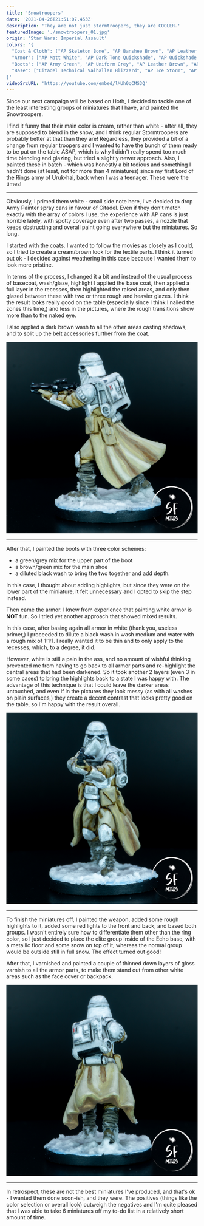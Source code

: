 ```yaml
---
title: 'Snowtroopers'
date: '2021-04-26T21:51:07.453Z'
description: 'They are not just stormtroopers, they are COOLER.'
featuredImage: './snowtroopers_01.jpg'
origin: 'Star Wars: Imperial Assault'
colors: '{
  "Coat & Cloth": ["AP Skeleton Bone", "AP Banshee Brown", "AP Leather Brown", "AP Matt White", "AV Glaze Medium", "AP Soft Tone Quickshade", "AP Dark Tone Quickshade", "AP Quickshade Wash Mixing Medium"],
  "Armor": ["AP Matt White", "AP Dark Tone Quickshade", "AP Quickshade Wash Mixing Medium", "AP Gloss Varnish"],
  "Boots": ["AP Army Green", "AP Uniform Grey", "AP Leather Brown", "AP Dark Tone Quickshade"],
  "Base": ["Citadel Technical Valhallan Blizzard", "AP Ice Storm", "AP Gun Metal"]
}'
videoSrcURL: 'https://youtube.com/embed/lMUh0qCMS3Q'
---
```


Since our next campaign will be based on Hoth, I decided to tackle one of the least interesting groups of miniatures that I have, and painted the Snowtroopers.

I find it funny that their main color is cream, rather than white - after all, they are supposed to blend in the snow, and I think regular Stormtroopers are probably better at that than they are! Regardless, they provided a bit of a change from regular troopers and I wanted to have the bunch of them ready to be put on the table ASAP, which is why I didn't really spend too much time blending and glazing, but tried a slightly newer approach. Also, I painted these in batch - which was honestly a bit tedious and something I hadn't done (at lesat, not for more than 4 miniatures) since my first Lord of the Rings army of Uruk-hai, back when I was a teenager. These were the times!

---

Obviously, I primed them white - small side note here, I've decided to drop Army Painter spray cans in favour of Citadel. Even if they don't match exactly with the array of colors I use, the experience with AP cans is just horrible lately, with spotty coverage even after two passes, a nozzle that keeps obstructing and overall paint going everywhere but the miniatures. So long.

I started with the coats. I wanted to follow the movies as closely as I could, so I tried to create a cream/brown look for the textile parts. I think it turned out ok - I decided against weathering in this case because I wanted them to look more pristine.

In terms of the process, I changed it a bit and instead of the usual process of basecoat, wash/glaze, highlight I applied the base coat, then applied a full layer in the recesses, then highlighted the raised areas, and only then glazed between these with two or three rough and heavier glazes. I think the result looks really good on the table (especially since I think I nailed the zones this time,) and less in the pictures, where the rough transitions show more than to the naked eye.

I also applied a dark brown wash to all the other areas casting shadows, and to split up the belt accessories further from the coat.

![Left Side View](./snowtroopers_05.jpg)

---

After that, I painted the boots with three color schemes:

- a green/grey mix for the upper part of the boot
- a brown/green mix for the main shoe
- a diluted black wash to bring the two together and add depth.

In this case, I thought about adding highlights, but since they were on the lower part of the miniature, it felt unnecessary and I opted to skip the step instead.

Then came the armor. I knew from experience that painting white armor is **NOT** fun. So I tried yet another approach that showed mixed results.

In this case, after basing again all armor in white (thank you, useless primer,) I proceeded to dilute a black wash in wash medium and water with a rough mix of 1:1:1. I really wanted it to be thin and to only apply to the recesses, which, to a degree, it did.

However, white is still a pain in the ass, and no amount of wishful thinking prevented me from having to go back to all armor parts and re-highlight the central areas that had been darkened. So it took another 2 layers (even 3 in some cases) to bring the highlights back to a state I was happy with. The advantage of this technique is that I could leave the darker areas untouched, and even if in the pictures they look messy (as with all washes on plain surfaces,) they create a decent contrast that looks pretty good on the table, so I'm happy with the result overall.

![Front View](./snowtroopers_02.jpg)

---

To finish the miniatures off, I painted the weapon, added some rough highlights to it, added some red lights to the front and back, and based both groups. I wasn't entirely sure how to differentiate them other than the ring color, so I just decided to place the elite group inside of the Echo base, with a metallic floor and some snow on top of it, whereas the normal group would be outside still in full snow. The effect turned out good!

After that, I varnished and painted a couple of thinned down layers of gloss varnish to all the armor parts, to make them stand out from other white areas such as the face cover or backpack.

![Back View](./snowtroopers_04.jpg)

---

In retrospect, these are not the best miniatures I've produced, and that's ok - I wanted them done soon-ish, and they were. The positives (things like the color selection or overall look) outweigh the negatives and I'm quite pleased that I was able to take 6 miniatures off my to-do list in a relatively short amount of time.
